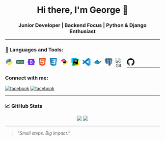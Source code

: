 <h1 align="center">Hi there, I'm George 👋</h1>
<h3 align="center">Junior Developer | Backend Focus | Python & Django Enthusiast</h3>

---

### :wrench: Languages and Tools:

<img align="left" alt="Python" width="26px" src="https://github.com/devicons/devicon/blob/v2.14.0/icons/python/python-original.svg" style="padding-right:10px;" />
<img align="left" alt="Django" width="26px" src="https://github.com/devicons/devicon/blob/v2.14.0/icons/django/django-original.svg" style="padding-right:10px;" />
<img align="left" alt="Bootstrap" width="26px" src="https://github.com/devicons/devicon/blob/v2.14.0/icons/bootstrap/bootstrap-plain.svg" style="padding-right:10px;" />
<img align="left" alt="HTML5" width="26px" src="https://github.com/devicons/devicon/blob/v2.14.0/icons/html5/html5-original.svg" style="padding-right:10px;" />
<img align="left" alt="CSS" width="26px" src="https://github.com/devicons/devicon/blob/v2.14.0/icons/css3/css3-original.svg" style="padding-right:10px;" />
<img align="left" alt="Jetbrains" width="26px" src="https://github.com/devicons/devicon/blob/v2.14.0/icons/jetbrains/jetbrains-original.svg" style="padding-right:10px;" />
<img align="left" alt="Pycharm" width="26px" src="https://github.com/devicons/devicon/blob/v2.14.0/icons/pycharm/pycharm-original.svg" style="padding-right:10px;" />
<img align="left" alt="VScode" width="26px" src="https://github.com/devicons/devicon/blob/v2.14.0/icons/vscode/vscode-original.svg" style="padding-right:10px;" />
<img align="left" alt="Docker" width="26px" src="https://github.com/devicons/devicon/blob/v2.14.0/icons/docker/docker-original.svg" style="padding-right:10px;" />
<img align="left" alt="PostgreSQL" width="26px" src="https://github.com/devicons/devicon/blob/v2.14.0/icons/postgresql/postgresql-original.svg" style="padding-right:10px;" />
<img align="left" alt="Git" width="26px" src="https://cdn.jsdelivr.net/gh/devicons/devicon/icons/git/git-original.svg" style="padding-right:10px;" />
<img align="left" alt="Github" width="26px" src="https://github.com/devicons/devicon/blob/v2.14.0/icons/github/github-original.svg" style="padding-right:10px;" />

<br />

---

### Connect with me:
[<img src="https://img.shields.io/badge/Facebook-0866FF?style=flat&logo=facebook&logoColor=white" alt="facebook">](https://www.facebook.com/georgi.pasev.73/)
[<img src="https://img.shields.io/badge/LinkedIn-0A66C2?style=flat&logo=linkedin&logoColor=white" alt="facebook">](https://www.linkedin.com/in/georgi-pasev-5b6423371/)

---

### 📈 GitHub Stats

<p align="center">
  <img src="https://github-readme-stats.vercel.app/api?username=georgipasev&show_icons=true&theme=tokyonight" width="47%"/>
  <img src="https://github-readme-streak-stats.herokuapp.com?user=georgipasev&theme=tokyonight" width="47%"/>
</p>

---

>_“Small steps. Big impact.”_

